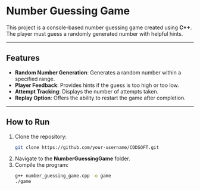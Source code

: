 # Number Guessing Game

This project is a console-based number guessing game created using **C++**. The player must guess a randomly generated number with helpful hints.

---

## Features
- **Random Number Generation**: Generates a random number within a specified range.
- **Player Feedback**: Provides hints if the guess is too high or too low.
- **Attempt Tracking**: Displays the number of attempts taken.
- **Replay Option**: Offers the ability to restart the game after completion.

---

## How to Run
1. Clone the repository:
   ```bash
   git clone https://github.com/your-username/CODSOFT.git
   ```
2. Navigate to the **NumberGuessingGame** folder.
3. Compile the program:
   ```bash
   g++ number_guessing_game.cpp -o game
   ./game
   ```
